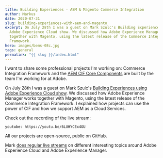 ```yaml
---
title: Building Experiences - AEM & Magento Commerce Integration
author: Markus
date: 2020-07-31
slug: building-experiences-with-aem-and-magento
excerpt: On July 28th I was a guest on Mark Szulc's Building Experiences using
  Adobe Experience Cloud show. We discussed how Adobe Experience Manager works
  together with Magento, using the latest release of the Commerce Integration
  Framework.
hero: images/bems-08c.jpg
tags: general
permalink: "{{ slug }}/index.html"
---
```

I want to share some professional projects I'm working on: Commerce Integration Framework and the [AEM CIF Core Components](https://github.com/adobe/aem-core-cif-components) are built by the team I'm working for at Adobe. 

On July 28th I was a guest on Mark Szulc's [Building Experiences using Adobe Experience Cloud show](https://www.youtube.com/channel/UC8zeS_5A2HxNA5-vKtIrtqg). We discussed how Adobe Experience Manager works together with Magento, using the latest release of the Commerce Integration Framework. I explained how projects can use the power of CIF and how we support AEM as a Cloud Services.

Check out the recording of the live stream:
 
`youtube: https://youtu.be/6LUHYCEx4GU`


All our projects are open-source, public on GitHub.

<github url="https://github.com/adobe/aem-core-cif-components" title="AEM CIF Core Components"/>
<github url="https://github.com/adobe/aem-cif-guides-venia" title="AEM Venia Reference Store"/>

Mark [does regular live streams](https://www.markszulc.com/) on different interesting topics around Adobe Experience Cloud and Adobe Experience Manager.
